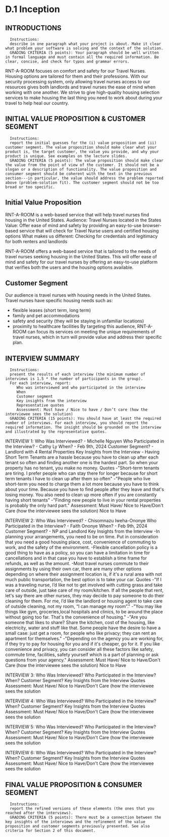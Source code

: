 # D.1 Inception
INTRODUCTIONS
-------------
      Instructions:
      describe in one paragraph what your project is about. Make it clear what problem your software is solving and the context of the solution.
      GRADING CRITERIA (5 points): Your paragraph should be well written in formal language and must contain all the required information. Be clear, concise, and check for typos and grammar errors. 


RNT-A-ROOM focuses on comfort and safety for our Travel Nurses. Housing options are tailored for them and their professions. With our security processing system, only allowing travel nurses access to our resources gives both landlords and travel nurses the ease of mind when working with one another. We strive to give high-quality housing selection services to make housing the last thing you need to work about during your travel to help heal our country. 


INITIAL VALUE PROPOSITION & CUSTOMER SEGMENT
---------------------------------------------
      Instructions: 
      report the initial guesses for the (i) value proposition and (ii) customer segment. The value proposition should make clear what your product is, the target customer, the value you provide, and why your product is unique. See examples on the lecture slides.
      GRADING CRITERIA (5 points): The value proposition should make clear the value from the point of view of the customer. It should not be a slogan or a description of functionality. The value proposition and consumer segment should be coherent with the text in the previous section---in particular, the value should address the problem reported above (problem-solution fit). The customer segment should not be too broad or too specific. 

Initial Value Proposition
-------------------------
RNT-A-ROOM is a web-based service that will help travel nurses find housing in the United States.
Audience: Travel Nurses located in the States
Value: Offer ease of mind and safety by providing an easy-to-use browser-based service that will check for Travel Nurse users and certified housing options
What makes us different: Checking for credentials and legitimacy for both renters and landlords

RNT-A-ROOM offers a web-based service that is tailored to the needs of travel nurses seeking housing in the United States. This will offer ease of mind and safety for our travel nurses by offering an easy-to-use platform that verifies both the users and the housing options available. 


Customer Segment
----------------
Our audience is travel nurses with housing needs in the United States. Travel nurses have specific housing needs such as:
- flexible leases (short term, long term)
- family and pet accommodations
- safety and security (they will be staying in unfamiliar locations)
- proximity to healthcare facilities
By targeting this audience, RNT-A-ROOM can focus its services on meeting the unique requirements of travel nurses, which in turn will provide value and address their specific plan.


INTERVIEW SUMMARY
-----------------
      Instructions:
      present the results of each interview (the minimum number of interviews is 1.5 * the number of participants in the group). 
      For each interview, report:
         Who was interviewed and who participated in the interview
         When
         Customer segment
         Key insights from the interview
         Representative quotes
         Assessment: Must have / Nice to have / Don’t care (how the interviewee sees the solution)
      GRADING CRITERIA (15 points): You should have at least the required number of interviews. For each interview, you should report the required information. The insight should be grounded on the interview and illustrated by the representative quotes. 


INTERVIEW 1:
      Who Was Interviewed?
      - Michelle Nguyen
      Who Participated in the Interview?
      - Cathy Ly
      When?
      - Feb 9th, 2024
      Customer Segment?
      - Landlord with 4 Rental Properties
      Key Insights from the Interview
      - Having Short Term Tenants are a hassle because you have to clean up after each tenant so often and finding another one is the hardest part. So when your property has no tenant, you make no money.
      Quotes
      -"Short-term tenants are tiring. I prefer people who can stay there for longer because for short term tenants I have to clean up after them so often"
      -"People who live short-term you need to charge them a lot more because you have to think about your time. Because you have to find people after they leave and that's losing money. You also need to clean up more often if you are constantly having short tenants"
      -"Finding new people to live in your rental properties is probably the only hard part."
      Assessment: Must Have/ Nice to Have/Don't Care (how the interviewee sees the solution)
      Nice to Have


INTERVIEW 2:
      Who Was Interviewed?
      - Chisomnazu Iweha-Ononye
      Who Participated in the Interview?
      - Faith Ononye
      When?
      - Feb 9th, 2024
      Customer Segment?
      - NP and Landlord
      Key Insights from the Interview
      -In planning your arrangements, you need to be on time. Put in consideration that you need a good housing place, cost, convenience of commuting to work, and the safety of the environment.
      -Flexible cancellation policy is a good thing to have as a policy, so you can have a limitation in time for cancellations and in that case you have to establish a time frame for refunds, as well as the amount.
      -Most travel nurses commute to their assignments by using their own car, there are many other options depending on where their assignment location is, if it's a rural area with not much public transportation, the best option is to take your car.
      Quotes
      -"If I was a traveling nurse, I’d like not to get involved with cutting grass and take care of outside, just take care of my room/kitchen. If all the people that rent, let's say there are other nurses, they may decide to pay someone to do their cleaning for them. For me, I’d like the landlord or housing agent to take care of outside cleaning, not my room, “I can manage my room”."
      -"You may like things like gym, groceries,local hospitals and clinics, to be around the place without going too far. That's the convenience of housing."
      -"Are you someone that likes to share? Share the kitchen, cost of the housing, like electricity, water and stuff like that. Some people have the desire to have a small case: just get a room, for people who like privacy; they can rent an apartment for themselves."
      -"Depending on the agency you are working for, if they try to pay for housing for you and if it's cheaper, go for it. If you like convenience and privacy, you can consider all these factors like safety, commute time, facilities, safety yourself which is a part of planning or ask questions from your agency."
      Assessment: Must Have/ Nice to Have/Don't Care (how the interviewee sees the solution)
      Nice to Have


INTERVIEW 3:
      Who Was Interviewed?
      Who Participated in the Interview?
      When?
      Customer Segment?
      Key Insights from the Interview
      Quotes
      Assessment: Must Have/ Nice to Have/Don't Care (how the interviewee sees the solution


INTERVIEW 4:
      Who Was Interviewed?
      Who Participated in the Interview?
      When?
      Customer Segment?
      Key Insights from the Interview
      Quotes
      Assessment: Must Have/ Nice to Have/Don't Care (how the interviewee sees the solution


INTERVIEW 5:
      Who Was Interviewed?
      Who Participated in the Interview?
      When?
      Customer Segment?
      Key Insights from the Interview
      Quotes
      Assessment: Must Have/ Nice to Have/Don't Care (how the interviewee sees the solution


INTERVIEW 6:
      Who Was Interviewed?
      Who Participated in the Interview?
      When?
      Customer Segment?
      Key Insights from the Interview
      Quotes
      Assessment: Must Have/ Nice to Have/Don't Care (how the interviewee sees the solution  



FINAL VALUE PROPOSITION & CONSUMER SEGMENT
------------------------------------------
      Instructions:
      report the refined versions of these elements (the ones that you reached after the interviews). 
      GRADING CRITERIA (5 points): There must be a connection between the key insights of the interviews and the refinement of the value proposition and customer segments previously presented. See also criteria for Section 2 of this document.
